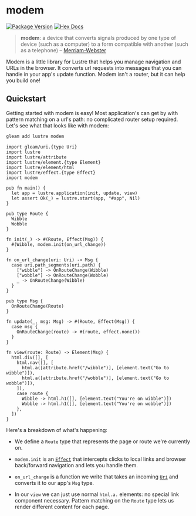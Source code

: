 # modem

[![Package Version](https://img.shields.io/hexpm/v/modem)](https://hex.pm/packages/modem)
[![Hex Docs](https://img.shields.io/badge/hex-docs-ffaff3)](https://hexdocs.pm/modem/)

> **modem**: a device that converts signals produced by one type of device (such
> as a computer) to a form compatible with another (such as a telephone) – [Merriam-Webster](https://www.merriam-webster.com/dictionary/modem)

Modem is a little library for Lustre that helps you manage navigation and URLs in
the browser. It converts url requests into messages that you can handle in your
app's update function. Modem isn't a router, but it can help you build one!

## Quickstart

Getting started with modem is easy! Most application's can get by with pattern
matching on a url's path: no complicated router setup required. Let's see what
that looks like with modem:

```sh
gleam add lustre modem
```

```gleam
import gleam/uri.{type Uri}
import lustre
import lustre/attribute
import lustre/element.{type Element}
import lustre/element/html
import lustre/effect.{type Effect}
import modem

pub fn main() {
  let app = lustre.application(init, update, view)
  let assert Ok(_) = lustre.start(app, "#app", Nil)
}

pub type Route {
  Wibble
  Wobble
}

fn init(_) -> #(Route, Effect(Msg)) {
  #(Wibble, modem.init(on_url_change))
}

fn on_url_change(uri: Uri) -> Msg {
  case uri.path_segments(uri.path) {
    ["wibble"] -> OnRouteChange(Wibble)
    ["wobble"] -> OnRouteChange(Wobble)
    _ -> OnRouteChange(Wibble)
  }
}

pub type Msg {
  OnRouteChange(Route)
}

fn update(_, msg: Msg) -> #(Route, Effect(Msg)) {
  case msg {
    OnRouteChange(route) -> #(route, effect.none())
  }
}

fn view(route: Route) -> Element(Msg) {
  html.div([], [
    html.nav([], [
      html.a([attribute.href("/wibble")], [element.text("Go to wibble")]),
      html.a([attribute.href("/wobble")], [element.text("Go to wobble")]),
    ]),
    case route {
      Wibble -> html.h1([], [element.text("You're on wibble")])
      Wobble -> html.h1([], [element.text("You're on wobble")])
    },
  ])
}
```

Here's a breakdown of what's happening:

- We define a `Route` type that represents the page or route we're currently on.

- `modem.init` is an [`Effect`](https://hexdocs.pm/lustre/4.0.0-rc.2/lustre/effect.html#Effect)
  that intercepts clicks to local links and browser back/forward navigation and
  lets you handle them.

- `on_url_change` is a function we write that takes an incoming [`Uri`](https://hexdocs.pm/gleam_stdlib/gleam/uri.html#Uri)
  and converts it to our app's `Msg` type.

- In our `view` we can just use normal `html.a.` elements: no special link component
  necessary. Pattern matching on the `Route` type lets us render different content
  for each page.

